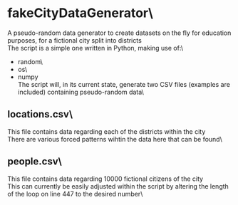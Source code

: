 # fakeCityDataGenerator\
A pseudo-random data generator to create datasets on the fly for education purposes, for a fictional city split into districts\
The script is a simple one written in Python, making use of:\
* random\
* os\
* numpy\
The script will, in its current state, generate two CSV files (examples are included) containing pseudo-random data\
## locations.csv\
This file contains data regarding each of the districts within the city\
There are various forced patterns wihtin the data here that can be found\
## people.csv\
This file contains data regarding 10000 fictional citizens of the city\
This can currently be easily adjusted within the script by altering the length of the loop on line 447 to the desired number\
